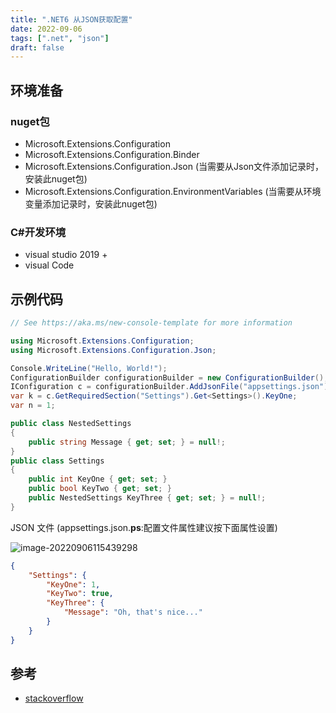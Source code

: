 ```yaml
---
title: ".NET6 从JSON获取配置"
date: 2022-09-06
tags: [".net", "json"]
draft: false
---
```

## 环境准备
### nuget包
+ Microsoft.Extensions.Configuration
+ Microsoft.Extensions.Configuration.Binder 
+ Microsoft.Extensions.Configuration.Json (当需要从Json文件添加记录时，安装此nuget包)
+ Microsoft.Extensions.Configuration.EnvironmentVariables (当需要从环境变量添加记录时，安装此nuget包)
### C#开发环境
+ visual studio 2019 +
+ visual Code
## 示例代码
```csharp
// See https://aka.ms/new-console-template for more information

using Microsoft.Extensions.Configuration;
using Microsoft.Extensions.Configuration.Json;

Console.WriteLine("Hello, World!");
ConfigurationBuilder configurationBuilder = new ConfigurationBuilder();
IConfiguration c = configurationBuilder.AddJsonFile("appsettings.json").AddEnvironmentVariables().Build();
var k = c.GetRequiredSection("Settings").Get<Settings>().KeyOne;
var n = 1;

public class NestedSettings
{
    public string Message { get; set; } = null!;
}
public class Settings
{
    public int KeyOne { get; set; }
    public bool KeyTwo { get; set; }
    public NestedSettings KeyThree { get; set; } = null!;
}

```
JSON 文件 (appsettings.json.**ps**:配置文件属性建议按下面属性设置)

![image-20220906115439298](https://assets.czyt.tech/img/appsetting-file-prop.png)

```json
{
    "Settings": {
        "KeyOne": 1,
        "KeyTwo": true,
        "KeyThree": {
            "Message": "Oh, that's nice..."
        }
    }
}
```

## 参考

+ [stackoverflow](https://stackoverflow.com/questions/71954271/how-can-i-read-the-appsettings-json-in-a-net-6-console-application)
